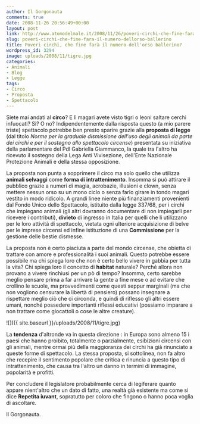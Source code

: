 ```yaml
---
author: Il Gorgonauta
comments: true
date: 2008-11-26 20:56:49+00:00
layout: post
link: http://www.atomodelmale.it/2008/11/26/poveri-circhi-che-fine-fara-il-numero-dellorso-ballerino/
slug: poveri-circhi-che-fine-fara-il-numero-dellorso-ballerino
title: Poveri circhi, che fine farà il numero dell'orso ballerino?
wordpress_id: 3294
image: uploads/2008/11/tigre.jpg
categories:
- Animali
- Blog
- Legge
tags:
- Circo
- Proposta
- Spettacolo
---
```


Siete mai andati al **circo**? E lì magari avete visto tigri o leoni saltare cerchi infuocati? Si? O no? Indipendentemente dalla risposta questo (a mio parere triste) spettacolo potrebbe ben presto sparire grazie alla **proposta di legge** (dal titolo _Norme per la graduale dismissione dell'uso degli animali da parte dei circhi e per il sostegno allo spettacolo_ _circense_) presentata su iniziativa della parlamentare del Pdl Gabriella Giammanco, la quale tra l'altro ha ricevuto il sostegno della Lega Anti Vivisezione, dell'Ente Nazionale Protezione Animali e della stessa opposizione.

La proposta non punta a sopprimere il circo ma solo quello che utilizza **animali selvaggi** come **forma di intrattenimento**. Insomma si può attirare il pubblico grazie a numeri di magia, acrobazie, illusioni e clown, senza mettere nessun orso su un mono ciclo o senza farlo girare in tondo magari vestito in modo ridicolo. A grandi linee niente più finanziamenti provenienti dal Fondo Unico dello Spettacolo, istituito dalla legge 337/68, per i circhi che impiegano animali (gli altri dovranno documentare di non impiegarli per ricevere i contributi), **divieto** di ingresso in Italia per quelli che li utilizzano per le loro attività di spettacolo, vietata ogni ulteriore acquisizione di belve per le imprese circensi ed infine istituzione di una **Commissione** per la gestione delle bestie dismesse.

La proposta non è certo piaciuta a parte del mondo circense, che obietta di trattare con amore e professionalità i suoi animali. Questo potrebbe essere possibile ma chi spiega loro che non è certo bello vivere in gabbia per tutta la vita? Chi spiega loro il concetto di **habitat** naturale? Perché allora non provano a vivere rinchiusi per un pò di tempo? Insomma, certo sarebbe meglio pensare prima a far arrivare la gente a fine mese o ad evitare che crollino le scuole, ma provvedimenti come questi seppur marginali (ma che non vogliono censurare la libertà di pensiero) possano insegnare a rispettare meglio ciò che ci circonda, e quindi di riflesso gli altri essere umani, nonché possedere importanti riflessi educativi (possiamo imparare a non trattare come giocattoli o cose le altre creature).

![]({{ site.baseurl }}/uploads/2008/11/tigre.jpg)

La **tendenza** d'altronde va in questa direzione : in Europa sono almeno 15 i paesi che hanno proibito, totalmente o parzialmente, esibizioni circensi con gli animali, mentre ormai più della maggioranza dei circhi ha già rinunciato a queste forme di spettacolo. La stessa proposta, si sottolinea, non fa altro che recepire il sentimento popolare che critica e rinuncia a questo tipo di intrattenimento, che causa tra l'altro un danno in termini di immagine, popolarità e profitti.

Per concludere il legislatore probabilmente cerca di legiferare quanto appare nient'altro che un dato di fatto, una realtà già esistente ma come si dice **Repetita iuvant**, sopratutto per coloro che fingono o hanno poca voglia di ascoltare.

Il Gorgonauta.
